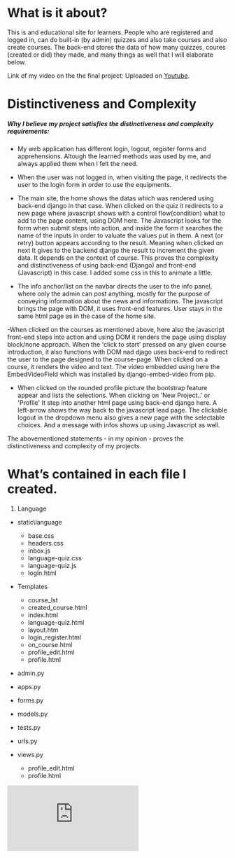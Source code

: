 # What is it about?

This is and educational site for learners. People who are registered and logged in, can do built-in (by admin) quizzes 
and also take courses and also create courses. The back-end stores the data of how many quizzes, coures (created or did)
they made, and many things as well that I will elaborate below.

Link of my video on the the final project:  Uploaded on [Youtube](https://pages.github.com/).

# Distinctiveness and Complexity

##### Why I believe my project satisfies the distinctiveness and complexity requirements: #####

- My web application has different login, logout, register forms and apprehensions. Altough the learned methods was used
  by me, and always applied them when I felt the need.

- When the user was not logged in, when visiting the page, it redirects the user to the login form in order to use the equipments.

- The main site, the home shows the datas which was rendered using back-end django in that case. When clicked on the quiz it
  redirects to a new page where javascript shows with a control flow(condition) what to add to the page content, using DOM here.
  The Javascript looks for the form when submit steps into action, and inside the form it searches the name of the inputs in order
  to valuate the values put in them. A next (or retry) button appears according to the result. Meaning when clicked on next It 
  gives to the backend django the result to increment the given data. It depends on the context of course. This proves the complexity
  and distinctiveness of using back-end (Django) and front-end (Javascript) in this case. I added some css in this to animate a little.
  
 - The info anchor/list on the navbar directs the user to the info panel, where only the admin can post anything, mostly for the purpose
  of conveying information about the news and informations. The javascript brings the page with DOM, it uses front-end features. User stays
  in the same html page as in the case of the home site.
  
  -When clicked on the courses as mentioned above, here also the javascript front-end steps into action and using DOM it renders the page
  using display block/none approach. When the 'click to start' pressed on any given course introduction, it also functions with DOM nad djago 
  uses back-end to redirect the user to the page designed to the course-page. When clicked on a course, it renders the video and text.
  The video embedded using here the EmbedVideoField which was installed by django-embed-video from pip.
  
  - When clicked on the rounded profile picture the bootstrap feature appear and lists the selections. When clicking on 'New Project..' or 'Profile'
   It step into another html page using back-end django here. A left-arrow shows the way back to the javascript lead page.
   The clickable logout in the dropdown menu also gives a new page with the selectable choices. And a message with infos shows up using Javascript
   as well.
   
   The abovementioned statements - in my opinion - proves the distinctiveness and complexity of my projects. 
  
  
  # What’s contained in each file I created.
  1. Language
   - static\language
     - base.css
     - headers.css
     - inbox.js
     - language-quiz.css
     - language-quiz.js
     - login.html
   

   - Templates
     - course_lst
     - created_course.html
     - index.html
     - language-quiz.html
     - layout.htm
     - login_register.html
     - on_course.html
     - profile_edit.html
     - profile.html
   - admin.py
   - apps.py
   - forms.py
   - models.py
   - tests.py
   - urls.py
   - views.py
     - profile_edit.html
     - profile.html


![This is an image](https://files.fm/thumb_show.php?i=zzepgvz5f)

